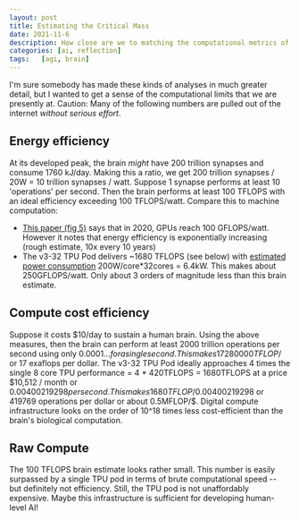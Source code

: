 ```yaml
---
layout: post
title: Estimating the Critical Mass
date: 2021-11-6
description: How close are we to matching the computational metrics of the brain?
categories: [ai, reflection]
tags:   [agi, brain]
---
```


I'm sure somebody has made these kinds of analyses in much greater detail, but I wanted to get a sense of the computational limits that we are presently at. Caution: Many of the following numbers are pulled out of the internet *without serious effort*.

## Energy efficiency

At its developed peak, the brain *might* have 200 trillion synapses and consume 1760 kJ/day. Making this a ratio, we get 200 trillion synapses / 20W = 10 trillion synapses / watt. Suppose 1 synapse performs at least 10 'operations' per second. Then the brain performs at least 100 TFLOPS with an ideal efficiency exceeding 100 TFLOPS/watt. Compare this to machine computation:

- [This paper (fig 5)](https://arxiv.org/pdf/1911.11313.pdf) says that in 2020, GPUs reach 100 GFLOPS/watt. However it notes that energy efficiency is exponentially increasing (rough estimate, 10x every 10 years)
- The v3-32 TPU Pod delivers ~1680 TFLOPS (see below) with [estimated power consumption](https://www.nextplatform.com/2018/05/10/tearing-apart-googles-tpu-3-0-ai-coprocessor/) 200W/core\*32cores = 6.4kW. This makes about 250GFLOPS/watt. Only about 3 orders of magnitude less than this brain estimate.

## Compute cost efficiency

Suppose it costs $10/day to sustain a human brain. Using the above measures, then the brain can perform at least 2000 trillion operations per second using only $0.0001... for a single second. This makes 17280000 TFLOP/$ or 17 exaflops per dollar. The v3-32 TPU Pod ideally approaches 4 times the single 8 core TPU performance = 4 \* 420TFLOPS = 1680TFLOPS at a price $10,512 / month or $0.00400219298 per second. This makes 1680TFLOP/$0.00400219298 or 419769 operations per dollar or about 0.5MFLOP/$. Digital compute infrastructure looks on the order of 10^18 times less cost-efficient than the brain's biological computation.

## Raw Compute

The 100 TFLOPS brain estimate looks rather small. This number is easily surpassed by a single TPU pod in terms of brute computational speed -- but definitely not efficiency. Still, the TPU pod is not unaffordably expensive. Maybe this infrastructure is sufficient for developing human-level AI!